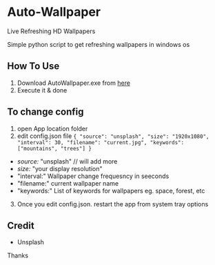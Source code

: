 # Auto-Wallpaper
Live Refreshing HD Wallpapers

Simple python script to get refreshing wallpapers in windows os

## How To Use
1. Download AutoWallpaper.exe from [here]('https://github.com/raj457036/Auto-Wallpaper/blob/master/dist/AutoWallpaper.exe')
2. Execute it & done

## To change config

1. open App location folder
2. edit config.json file
  `
  {
    "source": "unsplash",
    "size": "1920x1080",
    "interval": 30,
    "filename": "current.jpg",
    "keywords": ["mountains", "trees"]
  }
  `
  - *source:* "unsplash" // will add more
  - *size:* "your display resolution"
  - "interval:" Wallpaper change frequesncy in seeconds
  - "filename:" current wallpaper name
  - "keywords:" List of keywords for wallpapers eg. space, forest, etc

3. Once you edit config.json. restart the app from system tray options

## Credit
- Unsplash

Thanks

